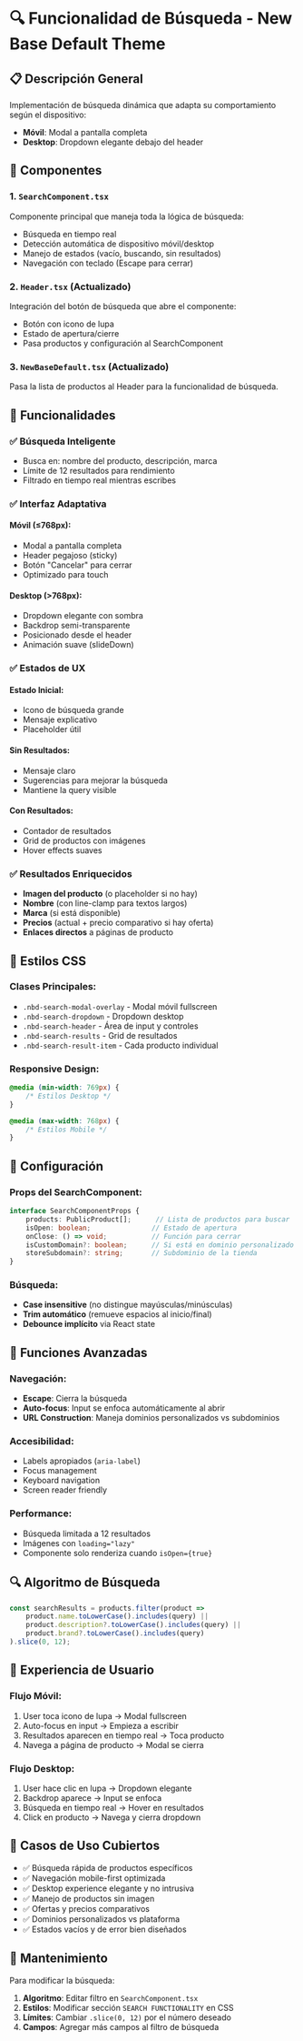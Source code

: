 # 🔍 Funcionalidad de Búsqueda - New Base Default Theme

## 📋 Descripción General

Implementación de búsqueda dinámica que adapta su comportamiento según el dispositivo:
- **Móvil**: Modal a pantalla completa
- **Desktop**: Dropdown elegante debajo del header

## 🔧 Componentes

### 1. `SearchComponent.tsx`
Componente principal que maneja toda la lógica de búsqueda:
- Búsqueda en tiempo real
- Detección automática de dispositivo móvil/desktop
- Manejo de estados (vacío, buscando, sin resultados)
- Navegación con teclado (Escape para cerrar)

### 2. `Header.tsx` (Actualizado)
Integración del botón de búsqueda que abre el componente:
- Botón con icono de lupa
- Estado de apertura/cierre
- Pasa productos y configuración al SearchComponent

### 3. `NewBaseDefault.tsx` (Actualizado)
Pasa la lista de productos al Header para la funcionalidad de búsqueda.

## 🎯 Funcionalidades

### ✅ Búsqueda Inteligente
- Busca en: nombre del producto, descripción, marca
- Límite de 12 resultados para rendimiento
- Filtrado en tiempo real mientras escribes

### ✅ Interfaz Adaptativa

#### **Móvil (≤768px):**
- Modal a pantalla completa
- Header pegajoso (sticky)
- Botón "Cancelar" para cerrar
- Optimizado para touch

#### **Desktop (>768px):**
- Dropdown elegante con sombra
- Backdrop semi-transparente
- Posicionado desde el header
- Animación suave (slideDown)

### ✅ Estados de UX

#### **Estado Inicial:**
- Icono de búsqueda grande
- Mensaje explicativo
- Placeholder útil

#### **Sin Resultados:**
- Mensaje claro
- Sugerencias para mejorar la búsqueda
- Mantiene la query visible

#### **Con Resultados:**
- Contador de resultados
- Grid de productos con imágenes
- Hover effects suaves

### ✅ Resultados Enriquecidos
- **Imagen del producto** (o placeholder si no hay)
- **Nombre** (con line-clamp para textos largos)
- **Marca** (si está disponible)
- **Precios** (actual + precio comparativo si hay oferta)
- **Enlaces directos** a páginas de producto

## 🎨 Estilos CSS

### Clases Principales:
- `.nbd-search-modal-overlay` - Modal móvil fullscreen
- `.nbd-search-dropdown` - Dropdown desktop
- `.nbd-search-header` - Área de input y controles
- `.nbd-search-results` - Grid de resultados
- `.nbd-search-result-item` - Cada producto individual

### Responsive Design:
```css
@media (min-width: 769px) {
    /* Estilos Desktop */
}

@media (max-width: 768px) {
    /* Estilos Mobile */
}
```

## 🔧 Configuración

### Props del SearchComponent:
```typescript
interface SearchComponentProps {
    products: PublicProduct[];      // Lista de productos para buscar
    isOpen: boolean;               // Estado de apertura
    onClose: () => void;           // Función para cerrar
    isCustomDomain?: boolean;      // Si está en dominio personalizado
    storeSubdomain?: string;       // Subdominio de la tienda
}
```

### Búsqueda:
- **Case insensitive** (no distingue mayúsculas/minúsculas)
- **Trim automático** (remueve espacios al inicio/final)
- **Debounce implícito** via React state

## 🚀 Funciones Avanzadas

### Navegación:
- **Escape**: Cierra la búsqueda
- **Auto-focus**: Input se enfoca automáticamente al abrir
- **URL Construction**: Maneja dominios personalizados vs subdominios

### Accesibilidad:
- Labels apropiados (`aria-label`)
- Focus management
- Keyboard navigation
- Screen reader friendly

### Performance:
- Búsqueda limitada a 12 resultados
- Imágenes con `loading="lazy"`
- Componente solo renderiza cuando `isOpen={true}`

## 🔍 Algoritmo de Búsqueda

```typescript
const searchResults = products.filter(product => 
    product.name.toLowerCase().includes(query) ||
    product.description?.toLowerCase().includes(query) ||
    product.brand?.toLowerCase().includes(query)
).slice(0, 12);
```

## 📱 Experiencia de Usuario

### Flujo Móvil:
1. User toca icono de lupa → Modal fullscreen
2. Auto-focus en input → Empieza a escribir
3. Resultados aparecen en tiempo real → Toca producto
4. Navega a página de producto → Modal se cierra

### Flujo Desktop:
1. User hace clic en lupa → Dropdown elegante
2. Backdrop aparece → Input se enfoca
3. Búsqueda en tiempo real → Hover en resultados
4. Click en producto → Navega y cierra dropdown

## 🎯 Casos de Uso Cubiertos

- ✅ Búsqueda rápida de productos específicos
- ✅ Navegación mobile-first optimizada
- ✅ Desktop experience elegante y no intrusiva
- ✅ Manejo de productos sin imagen
- ✅ Ofertas y precios comparativos
- ✅ Dominios personalizados vs plataforma
- ✅ Estados vacíos y de error bien diseñados

## 🔧 Mantenimiento

Para modificar la búsqueda:
1. **Algoritmo**: Editar filtro en `SearchComponent.tsx`
2. **Estilos**: Modificar sección `SEARCH FUNCTIONALITY` en CSS
3. **Límites**: Cambiar `.slice(0, 12)` por el número deseado
4. **Campos**: Agregar más campos al filtro de búsqueda
